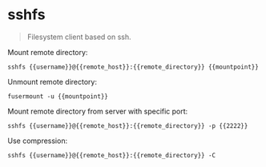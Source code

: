 sshfs
=====

> Filesystem client based on ssh.

Mount remote directory:

    sshfs {{username}}@{{remote_host}}:{{remote_directory}} {{mountpoint}}

Unmount remote directory:

    fusermount -u {{mountpoint}}

Mount remote directory from server with specific port:

    sshfs {{username}}@{{remote_host}}:{{remote_directory}} -p {{2222}}

Use compression:

    sshfs {{username}}@{{remote_host}}:{{remote_directory}} -C
